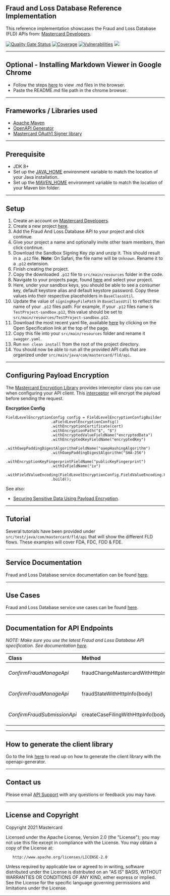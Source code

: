 ## Fraud and Loss Database Reference Implementation

This reference implementation showcases the Fraud and Loss Database (FLD) APIs from: [Mastercard Developers](https://developer.mastercard.com/product/fraud-and-loss-database).

[![Quality Gate Status](https://sonarcloud.io/api/project_badges/measure?project=Mastercard_fld-api-client-ref-app&metric=alert_status)](https://sonarcloud.io/dashboard?id=Mastercard_fld-api-client-ref-app)
[![Coverage](https://sonarcloud.io/api/project_badges/measure?project=Mastercard_fld-api-client-ref-app&metric=coverage)](https://sonarcloud.io/dashboard?id=Mastercard_fld-api-client-ref-app)
[![Vulnerabilities](https://sonarcloud.io/api/project_badges/measure?project=Mastercard_fld-api-client-ref-app&metric=vulnerabilities)](https://sonarcloud.io/dashboard?id=Mastercard_fld-api-client-ref-app)
[![](https://img.shields.io/badge/License-Apache%202.0-blue.svg)](https://github.com/Mastercard/fld-api-client-ref-app/blob/master/LICENSE)

--------------------------------------------------------------------------------------------------------------------------------------------------------------------------------------------------------------------------------------------------------------------------------------------------------

## Optional - Installing Markdown Viewer in Google Chrome

- Follow the steps [here](https://imagecomputing.net/damien.rohmer/teaching/general/markdown_viewer/index.html) to view .md files in the browser.
- Paste the README.md file path in the chrome browser.

--------------------------------------------------------------------------------------------------------------------------------------------------------------------------------------------------------------------------------------------------------------------------------------------------------

## Frameworks / Libraries used

- [Apache Maven](https://maven.apache.org/index.html)
- [OpenAPI Generator](https://github.com/OAI/OpenAPI-Specification)
- [Mastercard OAuth1 Signer library](https://github.com/Mastercard?utf8=%E2%9C%93&q=oauth1-signer&type=&language=)

--------------------------------------------------------------------------------------------------------------------------------------------------------------------------------------------------------------------------------------------------------------------------------------------------------

## Prerequisite

- JDK 8+
- Set up the [JAVA_HOME](https://explainjava.com/java-path/) environment variable to match the location of your Java installation.
- Set up the [MAVEN_HOME](https://dzone.com/articles/installing-maven) environment variable to match the location of your Maven bin folder.

--------------------------------------------------------------------------------------------------------------------------------------------------------------------------------------------------------------------------------------------------------------------------------------------------------

## Setup

1. Create an account on [Mastercard Developers](https://developer.mastercard.com/account/sign-up).
2. Create a new project [here](https://developer.mastercard.com/dashboard).
3. Add the Fraud And Loss Database API to your project and click continue.
4. Give your project a name and optionally invite other team members, then click continue.
5. Download the Sandbox Signing Key zip and unzip it. This should result in a `.p12` file. **Note**: On Safari, the file name will be `Unknown`. Rename it to a `.p12` extension.
6. Finish creating the project.
7. Copy the downloaded `.p12` file to `src/main/resources` folder in the code.
8. Navigate to your projects page, found [here](https://developer.mastercard.com/dashboard) and select your project.
9. Here, under your sandbox keys, you should be able to see a consumer key, default keystore alias and default keystore password. Copy these values into their respective placeholders in `BaseClassUtil`.
10. Update the value of `signingKeyFilePath` in `BaseClassUtil` to reflect the name of your `.p12` files path. For example, if your `.p12` files name is `TestProject-sandbox.p12`, this value should be set to `src/main/resources/TestProject-sandbox.p12`. 
11. Download the most recent yaml file, available [here](https://developer.mastercard.com/fld-fraud-submission/documentation/api-reference/) by clicking on the Open Specification link at the top of the page.
12. Copy this file into your `src/main/resources` folder and rename it `swagger.yaml`.
13. Run `mvn clean install` from the root of the project directory.
14. You should now be able to run all the provided API calls that are organized under `src/main/java/com/mastercard/fld/api`.  

--------------------------------------------------------------------------------------------------------------------------------------------------------------------------------------------------------------------------------------------------------------------------------------------------------

## Configuring Payload Encryption
The [Mastercard Encryption Library](https://github.com/Mastercard/client-encryption-java) provides interceptor class you can use when configuring your API client. This [interceptor](https://github.com/Mastercard/client-encryption-java#usage-of-the-okhttpfieldlevelencryptioninterceptor-openapi-generator-4xy) will encrypt the payload before sending the request.

**Encryption Config**
```
FieldLevelEncryptionConfig config = FieldLevelEncryptionConfigBuilder
                    .aFieldLevelEncryptionConfig()
                    .withEncryptionCertificate(cert)
                    .withEncryptionPath("$", "$")
                    .withEncryptedValueFieldName("encryptedData")
                    .withEncryptedKeyFieldName("encryptedKey")
                    .withOaepPaddingDigestAlgorithmFieldName("oaepHashingAlgorithm")
                    .withOaepPaddingDigestAlgorithm("SHA-256")
                    .withEncryptionKeyFingerprintFieldName("publicKeyFingerprint")
                    .withIvFieldName("iv")
                    .withFieldValueEncoding(FieldLevelEncryptionConfig.FieldValueEncoding.HEX)
                    .build();
```

See also: 
- [Securing Sensitive Data Using Payload Encryption](https://developer.mastercard.com/platform/documentation/security-and-authentication/securing-sensitive-data-using-payload-encryption/).

--------------------------------------------------------------------------------------------------------------------------------------------------------------------------------------------------------------------------------------------------------------------------------------------------------

## Tutorial

Several tutorials have been provided under `src/test/java/com/mastercard/fld/api` that will show the different FLD flows. These examples will cover FDA, FDC, FDD & FDE. 

--------------------------------------------------------------------------------------------------------------------------------------------------------------------------------------------------------------------------------------------------------------------------------------------------------

## Service Documentation

Fraud and Loss Database service documentation can be found [here](https://developer.mastercard.com/product/fraud-and-loss-database).

--------------------------------------------------------------------------------------------------------------------------------------------------------------------------------------------------------------------------------------------------------------------------------------------------------

## Use Cases

Fraud and Loss Database service use cases can be found [here](https://developer.mastercard.com/fld-fraud-submission/documentation/use-cases/).

--------------------------------------------------------------------------------------------------------------------------------------------------------------------------------------------------------------------------------------------------------------------------------------------------------

## Documentation for API Endpoints

*NOTE: Make sure you use the latest Fraud and Loss Database API specification. See documentation [here](https://developer.mastercard.com/fld-fraud-submission/documentation/api-reference/).*

| Class | Method | HTTP request |
|:------------ |:------------- |:-------------|
| *ConfirmFraudManageApi* | fraudChangeMastercardWithHttpInfo(body) | **PUT** /confirmed-frauds/mastercard-frauds |
| *ConfirmFraudManageApi* | fraudStateWithHttpInfo(body) | **PUT** /confirmed-frauds/fraud-states |
| *ConfirmFraudSubmissionApi* | createCaseFilingWithHttpInfo(body) | **POST** /confirmed-frauds/mastercard-frauds |

--------------------------------------------------------------------------------------------------------------------------------------------------------------------------------------------------------------------------------------------------------------------------------------------------------

## How to generate the client library

Go to the link [here](https://developer.mastercard.com/platform/documentation/security-and-authentication/generating-and-configuring-a-mastercard-api-client/) to read up on how to generate the client library with the openapi-generator.

--------------------------------------------------------------------------------------------------------------------------------------------------------------------------------------------------------------------------------------------------------------------------------------------------------

## Contact us

Please email [API Support](mailto:apisupport@mastercard.com) with any questions or feedback you may have.

--------------------------------------------------------------------------------------------------------------------------------------------------------------------------------------------------------------------------------------------------------------------------------------------------------

## License and Copyright

<p>Copyright 2021 Mastercard</p>
<p>Licensed under the Apache License, Version 2.0 (the "License"); you may not use this file except in compliance with
the License. You may obtain a copy of the License at:</p>
<pre><code>   http://www.apache.org/licenses/LICENSE-2.0
</code></pre>
<p>Unless required by applicable law or agreed to in writing, software distributed under the License is distributed on
an "AS IS" BASIS, WITHOUT WARRANTIES OR CONDITIONS OF ANY KIND, either express or implied. See the License for the
specific language governing permissions and limitations under the License.</p>

